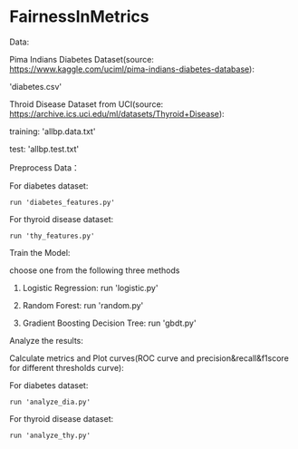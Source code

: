 # FairnessInMetrics

Data:

Pima Indians Diabetes Dataset(source: https://www.kaggle.com/uciml/pima-indians-diabetes-database): 

  'diabetes.csv'
  
Throid Disease Dataset from UCI(source: https://archive.ics.uci.edu/ml/datasets/Thyroid+Disease):

  training: 'allbp.data.txt'
  
  test: 'allbp.test.txt'
  
  
  
  
Preprocess Data：

  For diabetes dataset:
  
    run 'diabetes_features.py'
    
  For thyroid disease dataset:
  
    run 'thy_features.py'
  
  
    
    
Train the Model:

  choose one from the following three methods
  
  1. Logistic Regression: run 'logistic.py'
  
  2. Random Forest: run 'random.py'
  
  3. Gradient Boosting Decision Tree: run 'gbdt.py'
 
 
 
 
 Analyze the results:
 
  Calculate metrics and Plot curves(ROC curve and precision&recall&f1score for different thresholds curve):
  
  For diabetes dataset:
  
    run 'analyze_dia.py'
    
  For thyroid disease dataset:
  
    run 'analyze_thy.py'
  
  
